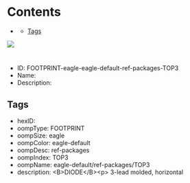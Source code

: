 



Contents
========

* [](#)
	* [Tags](#tags)
  
![][im]
# 

- ID: FOOTPRINT-eagle-eagle-default-ref-packages-TOP3
- Name: 
- Description: 

## Tags

- hexID: 
- oompType: FOOTPRINT
- oompSize: eagle
- oompColor: eagle-default
- oompDesc: ref-packages
- oompIndex: TOP3
- oompName: eagle-default/ref-packages/TOP3
- description: &lt;B&gt;DIODE&lt;/B&gt;&lt;p&gt;&#xD;
3-lead molded, horizontal



[im]: image.png
